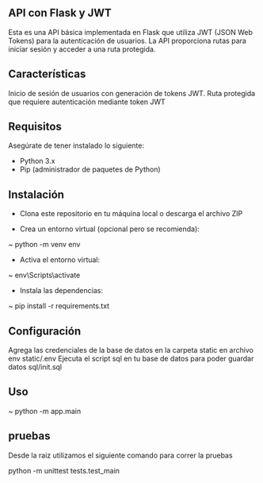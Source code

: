 ## API con Flask y JWT

Esta es una API básica implementada en Flask que utiliza JWT (JSON Web Tokens) para la autenticación de usuarios. La API proporciona rutas para iniciar sesión y acceder a una ruta protegida.

## Características
Inicio de sesión de usuarios con generación de tokens JWT.
Ruta protegida que requiere autenticación mediante token JWT

## Requisitos
Asegúrate de tener instalado lo siguiente:

* Python 3.x
* Pip (administrador de paquetes de Python)

## Instalación 

* Clona este repositorio en tu máquina local o descarga el archivo ZIP

* Crea un entorno virtual (opcional pero se recomienda):

~ python -m venv env

* Activa el entorno virtual:

~ env\Scripts\activate

* Instala las dependencias:

~ pip install -r requirements.txt

## Configuración

Agrega las credenciales de la base de datos en la carpeta static en archivo env static/.env
Ejecuta el script sql en tu base de datos para poder guardar datos sql/init.sql

## Uso

~ python -m app.main

## pruebas

Desde la raiz utilizamos el siguiente comando para correr la pruebas

python -m unittest tests.test_main








